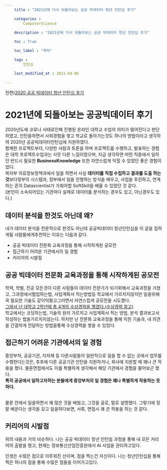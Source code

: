```yaml
---
    title : "2021년에 다시 되돌아보는 공공 빅데이터 청년 인턴십 후기"

    categories : 
        ComputerScience
    
    description : "2021년에 다시 되돌아보는 공공 빅데이터 청년 인턴십 후기"

    toc : True

    toc_label : "목차"

    tags : 
        인턴십

    last_modified_at : 2021-04-06
 
---
```

전편)[2020 공공 빅데이터 청년 인턴십 후기](https://yangdongjae.github.io/life/일상,인턴십/)
# 2021년에 되돌아보는 공공빅데이터 후기
2020년도에 코로나 사태로인해 진행된 온라인 대학교 수업의 의미가 떨어진다고 판단하였고, 인턴을하면서 사회경험을 쌓고 학교로 돌아가는것도 하나의 방법이라고 생각하여 2020년 공공빅데이터인턴십에 지원하였다. <br/>
함께한 프로젝트부터, 다양한 사람과 토론을 하며 프로젝트를 수행하고, 발표하는 경험은 대학 프로젝트수업과는 사뭇 다른 느낌이였으며, 지금 생각하면 어떤 직종에서 일하던 반드시 필요한 **BusinessKnowledge** 또한 자연스럽게 익힐 수 있었던 좋은 경험이었다. <br/>
복지부 의료정보정책과에서 일을 하면서 사실 **데이터를 직접 수집하고 결과를 도출 하는 것**보다정부의 시스템과, 정부에서 일을 진행하는 방식을 배우고, 사업을 추진하고, 연계하는 흔히 Datascientist가 가춰야할 SoftSkill을 배울 수 있었던 것 같다.<br/>
(본인이 소속되어있는 기관마다 실제로 데이터를 분석하는 경우도 있고, 아닌경우도 있다.)
<br/> 

## 데이터 분석을 한것도 아닌데 왜?
내가 데이터 분석을 전문적으로 한것도 아닌데 공공빅데이터 청년인턴십을 이 글을 접하게될 사람들에게추천하는 이유는 다음과 같다.
* 공공 빅데이터 전문화 교육과정을 통해 시작하게된 공모전
* 접근하기 어려운 기관에서의 일 경험
* 커리어의 시발점
## 공공 빅데이터 전문화 교육과정을 통해 시작하게된 공모전
학력, 학벌, 전공 모든것이 다른 사람들이 데이터 전문가가 되기위해서 교육과정을 거쳤고, 그과정에서협업하는법, 사업계획서 적는방법등 학교에서 가르치지않지만 일을위해 꼭 필요한 기술도 같이익혔고그러면서 자연스럽게 공모전을 시도했다. <br/>
 [그래서 난 대학교 2학년때 총 4개의 수상경력을 챙겼다.(수상경력 참고)](https:/yangdongjae.github.io/about/)
 <br/>
 학교에서는 코딩하는법, 기술의 원리 가르치고 사업계획서 적는 방법, 분석 결과보고서 작성하는 법을가르치지않는다. 하지만 난 전문화 교육과정을 통해 익힌 기술과, 내 의견을 간결하게 전달하는 방법을통해 수상경력을 쌓을 수 있었다.

## 접근하기 어려운 기관에서의 일 경험
 
중앙부처, 공공기관, 지자체 등 다른사람들이 일반적으로 일을 할 수 없는 곳에서 업무를 수행한다는것은, 추후에 다른 공공기관 인턴을 지원하거나, 회사에 지원할 때 꽤나 큰 작용을 했다. 물론면접에서도 이를 특별하게 생각해서 해당 기관에서 경험을 물어보곤 했다. <br/>
 **특히 공공에서 일하고자하는 분들에게 중앙부처의 일 경험은 꽤나 특별하게 작용하는 듯 하다.**

 <br/>
 물론 안에서 일을하면서 꽤 많은 것을 배웠고, 그것을 글로, 말로 설명했다. 그렇기에 정말 배운다는 생각을 갖고 일을하다보면, 서류, 면접시 꽤 큰 작용을 하는 것 같다.

## 커리어의 시발점

 위의 내용과 거의 비슷하다. 나는 공공 빅데이터 청년 인턴쉽 과정을 통해 내 모든 커리어의 출발을 했고, 현재는 정보통신산업진흥원에서 AI 사업을 관리하고있다. <br/>

 인생은 수많은 점으로 이루워진 선이며, 점을 찍는건 자신이다. 나는 청년인턴십을 통해 찍은 하나의 점을 통해 수많은 점들을 이어가고있다.<br/>
